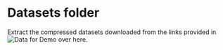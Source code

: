 # Datasets folder


Extract the compressed datasets downloaded from the links provided in ![Data for Demo](https://github.com/ranarag/ZSCRGAN#data-for-demo) over here. 
